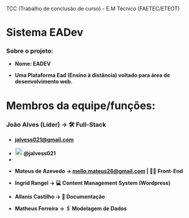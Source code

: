TCC (Trabalho de conclusão de curso) - E.M Técnico (FAETEC/ETEOT)

<h1> Sistema <strong>EADev<strong></h1>
<h3> Sobre o projeto:</h3>

- Nome: EADEV

- Uma Plataforma Ead (Ensino à distância) voltado para área de desenvolvimento web.
          
     
<h1> Membros da equipe/funções:</h1>
  
### João Alves (Líder) -> 🛠 Full-Stack
  
 - jalvess021@gmail.com
  
 - <img height='20' width='20' src="https://cdn.jsdelivr.net/gh/devicons/devicon/icons/github/github-original.svg" />
           @jalvess021
 - <ig src="https://cdn.jsdelivr.net/gh/devicons/devicon/icons/linkedin/linkedin-original.svg" />
          
    
- Mateus de Azevedo -> mello.mateus26@gmail.com | 👨‍💻 Front-End  

- Ingrid Rangel -> 💻 Content Management System (Wordpress) 
  
- Allanis Castilho -> 📝 Documentação

- Matheus Ferreira -> 🖇 Modelagem de Dados 

